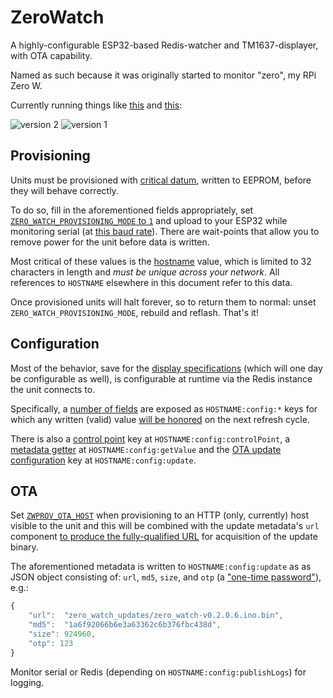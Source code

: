 # ZeroWatch

A highly-configurable ESP32-based Redis-watcher and TM1637-displayer, with OTA capability.

Named as such because it was originally started to monitor "zero", my RPi Zero W.

Currently running things like [this](https://twitter.com/rpjios/status/1155609352528486400) and [this](https://twitter.com/rpjios/status/1100077092287344642):

![version 2](https://pbs.twimg.com/media/EAmMSaPVUAEKYcl?format=jpg&name=small)
![version 1](https://pbs.twimg.com/media/D0RCGcvVAAArx5x?format=jpg&name=small)

## Provisioning

Units must be provisioned with [critical datum](https://github.com/rpj/zw/blob/master/zw_provision.h#L10-L16), written to EEPROM, before they will behave correctly.

To do so, fill in the aforementioned fields appropriately, set [`ZERO_WATCH_PROVISIONING_MODE` to `1`](https://github.com/rpj/zw/blob/master/zw_provision.h#L7) and upload to your ESP32 while monitoring serial (at [this baud rate](https://github.com/rpj/zw/blob/master/zero_watch.ino#L22)). There are wait-points that allow you to remove power for the unit before data is written.

Most critical of these values is the [hostname](https://github.com/rpj/zw/blob/master/zw_provision.h#L10) value, which is limited to 32 characters in length and *must be unique across your network*. All references to `HOSTNAME` elsewhere in this document refer to this data.

Once provisioned units will halt forever, so to return them to normal: unset `ZERO_WATCH_PROVISIONING_MODE`, rebuild and reflash. That's it!

## Configuration

Most of the behavior, save for the [display specifications]() (which will one day be configurable as well), is configurable at runtime via the Redis instance the unit connects to.

Specifically, a [number of fields](https://github.com/rpj/zw/blob/master/zw_common.h#L7-L13) are exposed as `HOSTNAME:config:*` keys for which any written (valid) value [will be honored](https://github.com/rpj/zw/blob/master/zero_watch.ino#L264-L295) on the next refresh cycle.

There is also a [control point](https://github.com/rpj/zw/blob/master/zero_watch.ino#L134) key at `HOSTNAME:config:controlPoint`, a [metadata getter](https://github.com/rpj/zw/blob/master/zero_watch.ino#L73) at `HOSTNAME:config:getValue` and the [OTA update configuration](https://github.com/rpj/zw/blob/master/zero_watch.ino#L185) key at `HOSTNAME:config:update`.

## OTA

Set [`ZWPROV_OTA_HOST`](https://github.com/rpj/zw/blob/master/zw_provision.h#L16) when provisioning to an HTTP (only, currently) host visible to the unit and this will be combined with the update metadata's `url` component [to produce the fully-qualified URL](X) for acquisition of the update binary.

The aforementioned metadata is written to `HOSTNAME:config:update` as as JSON object consisting of: `url`, `md5`, `size`, and `otp` (a ["one-time password"](https://github.com/rpj/zw/blob/master/zw_otp.cpp)), e.g.:

```js
{
    "url":  "zero_watch_updates/zero_watch-v0.2.0.6.ino.bin",
    "md5":  "1a6f92066b6e3a63362c6b376fbc438d",
    "size": 924960,
    "otp": 123
}
```

Monitor serial or Redis (depending on `HOSTNAME:config:publishLogs`) for logging.
